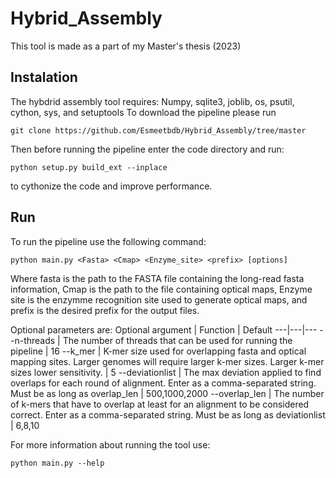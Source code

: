 # Hybrid_Assembly
This tool is made as a part of my Master's thesis (2023)

## Instalation
The hybdrid assembly tool requires: Numpy, sqlite3, joblib, os, psutil, cython, sys, and setuptools
To download the pipeline please run
```
git clone https://github.com/Esmeetbdb/Hybrid_Assembly/tree/master
```
Then before running the pipeline enter the code directory and run:
```
python setup.py build_ext --inplace
```
to cythonize the code and improve performance.

## Run
To run the pipeline use the following command:
```
python main.py <Fasta> <Cmap> <Enzyme_site> <prefix> [options]
```
Where fasta is the path to the FASTA file containing the long-read fasta information, Cmap is the path to the file containing optical maps, Enzyme site is the enzymme recognition site used to generate optical maps, and prefix is the desired prefix for the output files.

Optional parameters are:
Optional argument | Function | Default
---|---|---
--n-threads | The number of threads that can be used for running the pipeline | 16
--k_mer | K-mer size used for overlapping fasta and optical mapping sites. Larger genomes will require larger k-mer sizes. Larger k-mer sizes lower sensitivity. | 5
--deviationlist | The max deviation applied to find overlaps for each round of alignment. Enter as a comma-separated string. Must be as long as overlap_len | 500,1000,2000
--overlap_len | The number of k-mers that have to overlap at least for an alignment to be considered correct. Enter as a comma-separated string. Must be as long as deviationlist | 6,8,10

For more information about running the tool use:
```
python main.py --help
```
